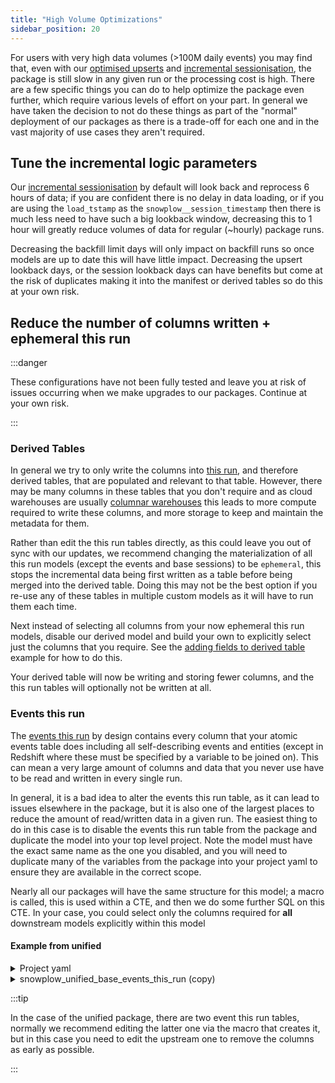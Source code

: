 ```yaml
---
title: "High Volume Optimizations"
sidebar_position: 20
---
```


For users with very high data volumes (>100M daily events) you may find that, even with our [optimised upserts](/docs/modeling-your-data/modeling-your-data-with-dbt/package-mechanics/optimized-upserts/index.md) and [incremental sessionisation](/docs/modeling-your-data/modeling-your-data-with-dbt/package-mechanics/incremental-processing/index.md), the package is still slow in any given run or the processing cost is high. There are a few specific things you can do to help optimize the package even further, which require various levels of effort on your part. In general we have taken the decision to not do these things as part of the "normal" deployment of our packages as there is a trade-off for each one and in the vast majority of use cases they aren't required.

## Tune the incremental logic parameters
Our [incremental sessionisation](/docs/modeling-your-data/modeling-your-data-with-dbt/package-mechanics/incremental-processing/index.md) by default will look back and reprocess 6 hours of data; if you are confident there is no delay in data loading, or if you are using the `load_tstamp` as the `snowplow__session_timestamp` then there is much less need to have such a big lookback window, decreasing this to 1 hour will greatly reduce volumes of data for regular (~hourly) package runs.

Decreasing the backfill limit days will only impact on backfill runs so once models are up to date this will have little impact. Decreasing the upsert lookback days, or the session lookback days can have benefits but come at the risk of duplicates making it into the manifest or derived tables so do this at your own risk.

## Reduce the number of columns written + ephemeral this run
:::danger

These configurations have not been fully tested and leave you at risk of issues occurring when we make upgrades to our packages. Continue at your own risk.

:::

### Derived Tables

In general we try to only write the columns into [this run](/docs/modeling-your-data/modeling-your-data-with-dbt/package-mechanics/this-run-tables/index.md), and therefore derived tables, that are populated and relevant to that table. However, there may be many columns in these tables that you don't require and as cloud warehouses are usually [columnar warehouses](https://en.wikipedia.org/wiki/Column-oriented_DBMS) this leads to more compute required to write these columns, and more storage to keep and maintain the metadata for them.

Rather than edit the this run tables directly, as this could leave you out of sync with our updates, we recommend changing the materialization of all this run models (except the events and base sessions) to be `ephemeral`, this stops the incremental data being first written as a table before being merged into the derived table. Doing this may not be the best option if you re-use any of these tables in multiple custom models as it will have to run them each time. 

Next instead of selecting all columns from your now ephemeral this run models, disable our derived model and build your own to explicitly select just the columns that you require. See the [adding fields to derived table](/docs/modeling-your-data/modeling-your-data-with-dbt/dbt-custom-models/examples/adding-fields-to-derived-table/index.md) example for how to do this.

Your derived table will now be writing and storing fewer columns, and the this run tables will optionally not be written at all.

### Events this run

The [events this run](/docs/modeling-your-data/modeling-your-data-with-dbt/package-mechanics/this-run-tables/index.md#events-this-run) by design contains every column that your atomic events table does including all self-describing events and entities (except in Redshift where these must be specified by a variable to be joined on). This can mean a very large amount of columns and data that you never use have to be read and written in every single run. 

In general, it is a bad idea to alter the events this run table, as it can lead to issues elsewhere in the package, but it is also one of the largest places to reduce the amount of read/written data in a given run. The easiest thing to do in this case is to disable the events this run table from the package and duplicate the model into your top level project. Note the model must have the exact same name as the one you disabled, and you will need to duplicate many of the variables from the package into your project yaml to ensure they are available in the correct scope.

Nearly all our packages will have the same structure for this model; a macro is called, this is used within a CTE, and then we do some further SQL on this CTE. In your case, you could select only the columns required for **all** downstream models explicitly within this model


#### Example from unified
<details>
<summary>Project yaml</summary>

Note that any variables used in the model need to be made available in your project scope

```yaml title=dbt_project.yaml
models:
  snowplow_unified:
    base:
      scratch:
        snowplow_unified_base_events_this_run:
          +enabled: false

vars:
  my_project_name:
    snowplow__session_timestamp: ...
    ...

```
</details>


<details>
<summary>snowplow_unified_base_events_this_run (copy)</summary>
We have removed the vast majority of the code from the original model code. The changes are the addition of the `default_cte` and then the selection of specific columns below.

```jinja2 title=models/snowplow_custom/snowplow_unified_base_events_this_run
...
with base_query as (
  {{ base_events_query }}
)

default_cte as (
  select
    *
    -- extract commonly used contexts / sdes (prefixed)
    {{ snowplow_unified.get_web_page_context_fields() }}
    {{ snowplow_unified.get_iab_context_fields() }}
    {{ snowplow_unified.get_ua_context_fields() }}
    {{ snowplow_unified.get_yauaa_context_fields() }}
    {{ snowplow_unified.get_browser_context_fields() }}
    {{ snowplow_unified.get_screen_view_event_fields() }}
    {{ snowplow_unified.get_session_context_fields() }}
    {{ snowplow_unified.get_mobile_context_fields() }}
    {{ snowplow_unified.get_geo_context_fields() }}
    {{ snowplow_unified.get_app_context_fields() }}
    {{ snowplow_unified.get_screen_context_fields() }}
    {{ snowplow_unified.get_deep_link_context_fields() }}
    {{ snowplow_unified.get_app_error_event_fields() }}
    {{ snowplow_unified.get_screen_summary_context_fields() }}


  {% if var('snowplow__enable_consent', false) -%}
    {{ snowplow_unified.get_consent_event_fields() }}
    {{ snowplow_unified.get_cmp_visible_event_fields() }}
  {% endif -%}

  {% if var('snowplow__enable_cwv', false) -%}
    {{ snowplow_unified.get_cwv_fields() }}
  {% endif -%}
  from base_query
)

select
  ... -- your specific columns here
from 
  default_cte

```

</details>

:::tip

In the case of the unified package, there are two event this run tables, normally we recommend editing the latter one via the macro that creates it, but in this case you need to edit the upstream one to remove the columns as early as possible.

:::
